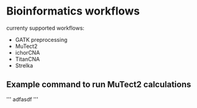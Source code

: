 # Bioinformatics workflows
currenty supported workflows:
* GATK preprocessing
* MuTect2
* ichorCNA
* TitanCNA
* Strelka
## Example command to run MuTect2 calculations
'''
adfasdf
'''
